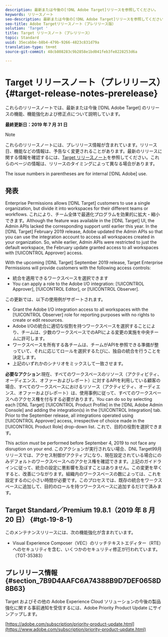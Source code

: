 ```yaml
---
description: 最新または今後の[!DNL Adobe Target]リリースを参照してください。
keywords: リリースノート
seo-description: 最新または今後の[!DNL Adobe Target]リリースを参照してください。
seo-title: Adobe Targetリリースノート（プレリリース版）
solution: 'Target '
title: Target リリースノート（プレリリース）
topic: Standard
uuid: 35ecabbe-b8b4-479b-9266-4823c831d79a
translation-type: tm+mt
source-git-commit: 48cb808283c9b2858e1bd041feb3fe8228253d6a

---
```



# Target リリースノート（プレリリース）{#target-release-notes-prerelease}

これらのリリースノートでは、最新または今後 [!DNL Adobe Target] のリリースの機能、機能強化および修正点について説明しています。

**最終更新日：2019 年 7 月 31 日**

>[!NOTE]
>
>これらのリリースノートには、プレリリース情報が含まれています。リリース日、機能などの情報は、予告なく変更されることがあります。最新のリリースに関する情報を確認するには、[Target リリースノート](release-notes.md)を参照してください。これらのページの情報は、リリースのタイミングによって異なる場合があります。
>
>The issue numbers in parentheses are for internal [!DNL Adobe] use.

## 発表

Enterprise Permissions allows [!DNL Target] customers to use a single organization, but divide it into workspaces for their different teams or workflows. これにより、チーム全体で最適化プログラムを効果的に拡大・縮小できます。Although the feature was available in the [!DNL Target] UI, the Admin APIs lacked the corresponding support until earlier this year. In the [!DNL Target] February 2019 release, Adobe updated the Admin APIs so that you can use the integration account to access all workspaces created in your organization. So, while earlier, Admin APIs were restricted to just the default workspace, the February update granted access to all workspaces with [!UICONTROL Approver] access.

With the upcoming [!DNL Target] September 2019 release, Target Enterprise Permissions will provide customers with the following access controls:

* 統合を適用できるワークスペースを選択できます
* You can apply a role to the Adobe I/O integration: [!UICONTROL Approver], [!UICONTROL Editor], or [!UICONTROL Observer].

この更新では、以下の使用例がサポートされます。

* Grant the Adobe I/O integration access to all workspaces with the [!UICONTROL Observer] role for reporting purposes with no rights to create or edit resources.
* Adobe I/Oの統合に適切な役割を持つワークスペースを選択することにより、チームは、少数のワークスペースでのAPIによる変更の実施を中央チームに許可します。
* ワークスペースを所有する各チームは、チームがAPIを参照できる準備が整っていて、それに応じてロールを選択するたびに、独自の統合を行うことを決定します。
* 上記のいずれかのシナリオをミックスして一致させます。

**必要なアクション**:現在、すべてのワークスペースのリソース（アクティビティ、オーディエンス、オファーおよびレポート）に対するAPIを利用している顧客の場合、すべてのワークスペースにおけるリソース（アクティビティ、オーディエンス、オファーおよびレポート）は、使用事例に従って、すべてのワークスペースへのアクセス権を付与する必要があります。You can do so by selecting each [!DNL Target] [!UICONTROL Product Profile] in the [!DNL Adobe Admin Console] and adding the integration(s) in the [!UICONTROL Integration] tab. Prior to the September release, all integrations operated using [!UICONTROL Approver] access, irrespective of choice made in the [!UICONTROL Product Role] drop-down list. これで、目的の役割を選択できます。

This action *must* be performed before September 4, 2019 to not face any disruption on your end. このアクションが実行されない場合、DNL Target99月リリースでは、アクセス制御がアクティブになり、現在設定されている場合にのみデフォルトのワークスペースへのアクセス権を確認できます。上記のガイドラインに従って、統合の設定に悪影響を及ぼすことはありません。この変更を早くすると、改善につながります。組織内のワークスペースの数によっては、これを設定するのに小さい時間が必要です。このプロセスでは、既存の統合をワークスペースに追加して、目的のロールを持つワークスペースに追加するだけで済みます。

## Target Standard／Premium 19.8.1（2019 年 8 月 20 日） {#tgt-19-8-1}

このメンテナンスリリースには、次の機能強化が含まれています。

* Visual Experience Composer（VEC）のリッチテキストエディター（RTE）へのセキュリティを含む、いくつかのセキュリティ修正が行われています。（TGT-35383）

## プレリリース情報 {#section_7B9D4AAFC6A74388B9D7DEF0658D8B63}

Target およびその他の Adobe Experience Cloud ソリューションの今後の製品強化に関する事前通知を受信するには、Adobe Priority Product Update にサインアップします。

[https://adobe.com/subscription/priority-product-update.html](https://www.adobe.com/subscription/priority-product-update.html)
